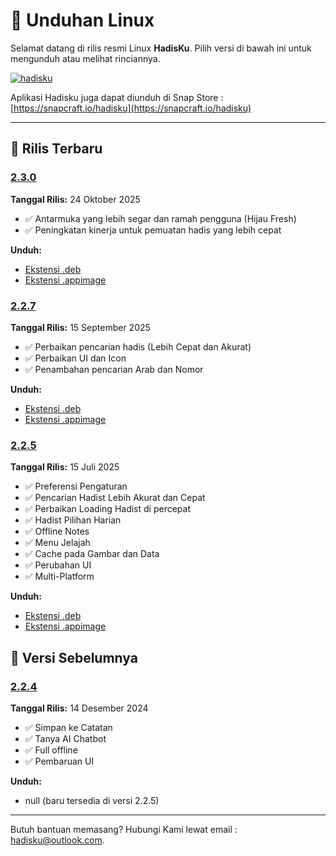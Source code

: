 # 🐧 Unduhan Linux

Selamat datang di rilis resmi Linux **HadisKu**. Pilih versi di bawah ini untuk mengunduh atau melihat rinciannya.

[![hadisku](https://snapcraft.io/hadisku/badge.svg)](https://snapcraft.io/hadisku)

Aplikasi Hadisku juga dapat diunduh di Snap Store : [https://snapcraft.io/hadisku](https://snapcraft.io/hadisku)

---

## 🚀 Rilis Terbaru

### [2.3.0](#2.3.0)

**Tanggal Rilis:** 24 Oktober 2025

- ✅ Antarmuka yang lebih segar dan ramah pengguna (Hijau Fresh)
- ✅ Peningkatan kinerja untuk pemuatan hadis yang lebih cepat

**Unduh:**

- [Ekstensi .deb](https://github.com/Flagodna-Developer/hadisku/releases/download/v2.3.0/hadisku-2.3.0+230-linux.AppImage)
- [Ekstensi .appimage](https://github.com/Flagodna-Developer/hadisku/releases/download/v2.3.0/hadisku-2.3.0+230-linux.AppImage)

### [2.2.7](#2.2.7)

**Tanggal Rilis:** 15 September 2025

- ✅ Perbaikan pencarian hadis (Lebih Cepat dan Akurat)
- ✅ Perbaikan UI dan Icon
- ✅ Penambahan pencarian Arab dan Nomor

**Unduh:**

- [Ekstensi .deb](https://github.com/Flagodna-Developer/hadisku/releases/download/v2.2.7/hadisku-2.2.7+227-linux.deb)
- [Ekstensi .appimage](https://github.com/Flagodna-Developer/hadisku/releases/download/v2.2.7/hadisku-2.2.7+227-linux.AppImage)

### [2.2.5](#2.2.5)

**Tanggal Rilis:** 15 Juli 2025

- ✅ Preferensi Pengaturan
- ✅ Pencarian Hadist Lebih Akurat dan Cepat
- ✅ Perbaikan Loading Hadist di percepat
- ✅ Hadist Pilihan Harian
- ✅ Offline Notes
- ✅ Menu Jelajah
- ✅ Cache pada Gambar dan Data
- ✅ Perubahan UI
- ✅ Multi-Platform

**Unduh:**

- [Ekstensi .deb](https://github.com/Flagodna-Developer/hadisku/releases/download/v2.2.5/hadisku-2.2.5+225-linux.deb)
- [Ekstensi .appimage](https://github.com/Flagodna-Developer/hadisku/releases/download/v2.2.5/hadisku-2.2.5+225-linux.AppImage)

## 📜 Versi Sebelumnya

### [2.2.4](#2.2.4)

**Tanggal Rilis:** 14 Desember 2024

- ✅ Simpan ke Catatan
- ✅ Tanya AI Chatbot
- ✅ Full offline
- ✅ Pembaruan UI

**Unduh:**

- null (baru tersedia di versi 2.2.5)

---

Butuh bantuan memasang? Hubungi Kami lewat email : [hadisku@outlook.com](mailto:hadisku@outlook.com).

